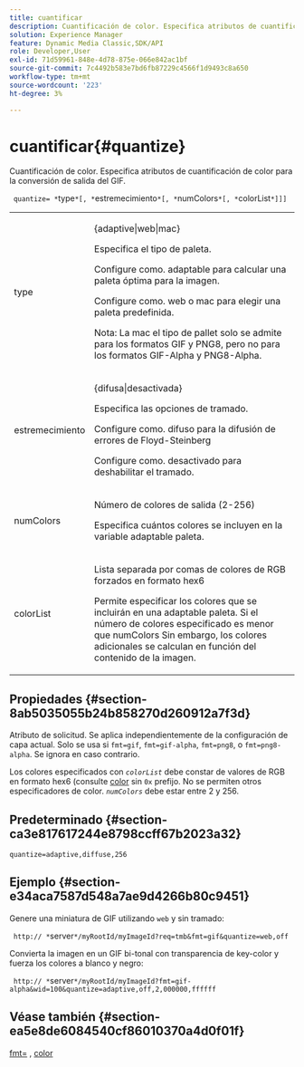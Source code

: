 ```yaml
---
title: cuantificar
description: Cuantificación de color. Especifica atributos de cuantificación de color para la conversión de salida del GIF.
solution: Experience Manager
feature: Dynamic Media Classic,SDK/API
role: Developer,User
exl-id: 71d59961-848e-4d78-875e-066e842ac1bf
source-git-commit: 7c4492b583e7bd6fb87229c4566f1d9493c8a650
workflow-type: tm+mt
source-wordcount: '223'
ht-degree: 3%

---
```


# cuantificar{#quantize}

Cuantificación de color. Especifica atributos de cuantificación de color para la conversión de salida del GIF.

` quantize= *`type`*[, *`estremecimiento`*[, *`numColors`*[, *`colorList`*]]]`

<table id="table_A669A9058C8043A5BAE80B03A13B015B"> 
 <tbody> 
  <tr> 
   <td colname="col1"> <p> <span class="codeph"> <span class="varname"> type </span> </span> </p> </td> 
   <td colname="col2"> <p> <span class="codeph"> {adaptive|web|mac} </span> </p> <p>Especifica el tipo de paleta. </p> <p>Configure como. <span class="codeph"> adaptable </span> para calcular una paleta óptima para la imagen. </p> <p>Configure como. <span class="codeph"> web </span> o <span class="codeph"> mac </span> para elegir una paleta predefinida. </p> <p> <p>Nota: La <span class="codeph"> mac </span> el tipo de pallet solo se admite para los formatos GIF y PNG8, pero no para los formatos GIF-Alpha y PNG8-Alpha. </p> </p> </td> 
  </tr> 
  <tr> 
   <td colname="col1"> <p> <span class="codeph"> <span class="varname"> estremecimiento </span> </span> </p> </td> 
   <td colname="col2"> <p> <span class="codeph"> {difusa|desactivada} </span> </p> <p>Especifica las opciones de tramado. </p> <p>Configure como. <span class="codeph"> difuso </span> para la difusión de errores de Floyd-Steinberg </p> <p>Configure como. <span class="codeph"> desactivado </span> para deshabilitar el tramado. </p> </td> 
  </tr> 
  <tr> 
   <td colname="col1"> <p> <span class="codeph"> <span class="varname"> numColors </span> </span> </p> </td> 
   <td colname="col2"> <p>Número de colores de salida (2-256) </p> <p>Especifica cuántos colores se incluyen en la variable <span class="codeph"> adaptable </span> paleta. </p> </td> 
  </tr> 
  <tr> 
   <td colname="col1"> <p> <span class="codeph"> <span class="varname"> colorList </span> </span> </p> </td> 
   <td colname="col2"> <p>Lista separada por comas de colores de RGB forzados en formato hex6 </p> <p>Permite especificar los colores que se incluirán en una <span class="codeph"> adaptable </span> paleta. Si el número de colores especificado es menor que <span class="codeph"> <span class="varname"> numColors </span> </span>Sin embargo, los colores adicionales se calculan en función del contenido de la imagen. </p> </td> 
  </tr> 
 </tbody> 
</table>

## Propiedades {#section-8ab5035055b24b858270d260912a7f3d}

Atributo de solicitud. Se aplica independientemente de la configuración de capa actual. Solo se usa si `fmt=gif`, `fmt=gif-alpha`, `fmt=png8`, o `fmt=png8-alpha`. Se ignora en caso contrario.

Los colores especificados con *`colorList`* debe constar de valores de RGB en formato hex6 (consulte [color](/help/aem-is-ir-api/is-api/http-ref/image-serving-api-ref/c-http-protocol-reference/c-command-reference/r-color-commandref.md) sin `0x` prefijo. No se permiten otros especificadores de color. *`numColors`* debe estar entre 2 y 256.

## Predeterminado {#section-ca3e817617244e8798ccff67b2023a32}

`quantize=adaptive,diffuse,256`

## Ejemplo {#section-e34aca7587d548a7ae9d4266b80c9451}

Genere una miniatura de GIF utilizando `web` y sin tramado:

` http:// *`server`*/myRootId/myImageId?req=tmb&fmt=gif&quantize=web,off`

Convierta la imagen en un GIF bi-tonal con transparencia de key-color y fuerza los colores a blanco y negro:

` http:// *`server`*/myRootId/myImageId?fmt=gif-alpha&wid=100&quantize=adaptive,off,2,000000,ffffff`

## Véase también {#section-ea5e8de6084540cf86010370a4d0f01f}

[fmt=](../../../../../is-api/http-ref/image-serving-api-ref/c-http-protocol-reference/c-command-reference/r-is-http-fmt.md#reference-cdf10043423b45ba9fe15157fb3ae37a) , [color](/help/aem-is-ir-api/is-api/http-ref/image-serving-api-ref/c-http-protocol-reference/c-data-types/r-is-http-color.md)
